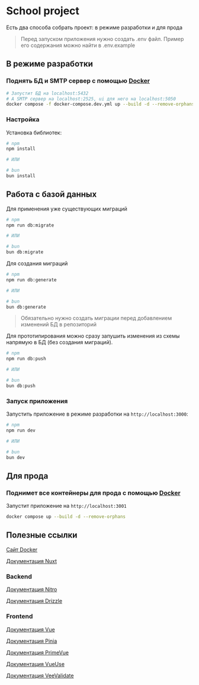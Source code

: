# School project

Есть два способа собрать проект: в режиме разработки и для прода

> Перед запуском приложения нужно создать .env файл. Пример его содержания можно найти в .env.example

## В режиме разработки

### Поднять БД и SMTP сервер с помощью [Docker](https://www.docker.com/)

```bash
# Запустит БД на localhost:5432
# А SMTP сервер на localhost:2525, ui для него на localhost:5050
docker compose -f docker-compose.dev.yml up --build -d --remove-orphans
```

### Настройка

Установка библиотек:

```bash
# npm
npm install

# ИЛИ

# bun
bun install
```

## Работа с базой данных

Для применения уже существующих миграций

```bash
# npm
npm run db:migrate

# ИЛИ

# bun
bun db:migrate
```

Для создания миграций

```bash
# npm
npm run db:generate

# ИЛИ

# bun
bun db:generate
```

> Обязательно нужно создать миграции перед добавлением изменений БД в репозиторий

Для прототипирования можно сразу запушить изменения из схемы напрямую в БД (без создания миграций).

```bash
# npm
npm run db:push

# ИЛИ

# bun
bun db:push
```

### Запуск приложения

Запустить приложение в режиме разработки на `http://localhost:3000`:

```bash
# npm
npm run dev

# ИЛИ

# bun
bun dev
```

## Для прода

### Поднимет все контейнеры для прода с помощью [Docker](https://www.docker.com/)

Запустит приложение на `http://localhost:3001`

```bash
docker compose up --build -d --remove-orphans
```

## Полезные ссылки

[Сайт Docker](https://www.docker.com/)

[Документация Nuxt](https://nuxt.com/docs/getting-started/introduction)

### Backend

[Документация Nitro](https://nitro.unjs.io/guide)

[Документация Drizzle](https://orm.drizzle.team)

### Frontend

[Документация Vue](https://vuejs.org/guide/introduction.html)

[Документация Pinia](https://pinia.vuejs.org/introduction.html)

[Документация PrimeVue](https://primevue.org/introduction/)

[Документация VueUse](https://vueuse.org/guide/)

[Документация VeeValidate](https://vee-validate.logaretm.com/v4/guide/overview/)

